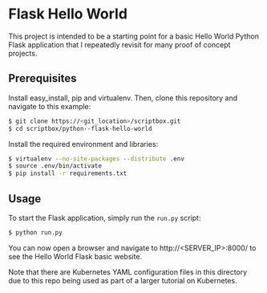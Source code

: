 # Flask Hello World

This project is intended to be a starting point for a basic Hello World Python Flask application
that I repeatedly revisit for many proof of concept projects.

## Prerequisites

Install easy_install, pip and virtualenv. Then, clone this repository and navigate to this example:

```bash
$ git clone https://<git_location>/scriptbox.git
$ cd scriptbox/python--flask-hello-world
```

Install the required environment and libraries:

```bash
$ virtualenv --no-site-packages --distribute .env
$ source .env/bin/activate
$ pip install -r requirements.txt
```

## Usage

To start the Flask application, simply run the `run.py` script:

```bash
$ python run.py
```

You can now open a browser and navigate to http://<SERVER_IP>:8000/ to see the Hello World Flask
basic website.

Note that there are Kubernetes YAML configuration files in this directory due to this repo being
used as part of a larger tutorial on Kubernetes.
